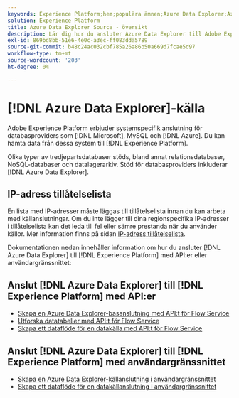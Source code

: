 ```yaml
---
keywords: Experience Platform;hem;populära ämnen;Azure Data Explorer;Azure Data Explorer
solution: Experience Platform
title: Azure Data Explorer Source - översikt
description: Lär dig hur du ansluter Azure Data Explorer till Adobe Experience Platform med API:er eller användargränssnittet.
exl-id: 869bd8bb-51e6-4e0c-a3ec-ff083dda5789
source-git-commit: b48c24ac032cbf785a26a86b50a669d7fcae5d97
workflow-type: tm+mt
source-wordcount: '203'
ht-degree: 0%

---
```


# [!DNL Azure Data Explorer]-källa

Adobe Experience Platform erbjuder systemspecifik anslutning för databasproviders som [!DNL Microsoft], MySQL och [!DNL Azure]. Du kan hämta data från dessa system till [!DNL Experience Platform].

Olika typer av tredjepartsdatabaser stöds, bland annat relationsdatabaser, NoSQL-databaser och datalagerarkiv. Stöd för databasproviders inkluderar [!DNL Azure Data Explorer].

## IP-adress tillåtelselista

En lista med IP-adresser måste läggas till tillåtelselista innan du kan arbeta med källanslutningar. Om du inte lägger till dina regionspecifika IP-adresser i tillåtelselista kan det leda till fel eller sämre prestanda när du använder källor. Mer information finns på sidan [IP-adress tillåtelselista](../../ip-address-allow-list.md).

Dokumentationen nedan innehåller information om hur du ansluter [!DNL Azure Data Explorer] till [!DNL Experience Platform] med API:er eller användargränssnittet:

## Anslut [!DNL Azure Data Explorer] till [!DNL Experience Platform] med API:er

- [Skapa en Azure Data Explorer-basanslutning med API:t för Flow Service](../../tutorials/api/create/databases/data-explorer.md)
- [Utforska datatabeller med API:t för Flow Service](../../tutorials/api/explore/tabular.md)
- [Skapa ett dataflöde för en datakälla med API:t för Flow Service](../../tutorials/api/collect/database-nosql.md)

## Anslut [!DNL Azure Data Explorer] till [!DNL Experience Platform] med användargränssnittet

- [Skapa en Azure Data Explorer-källanslutning i användargränssnittet](../../tutorials/ui/create/databases/data-explorer.md)
- [Skapa ett dataflöde för en datakällanslutning i användargränssnittet](../../tutorials/ui/dataflow/databases.md)
